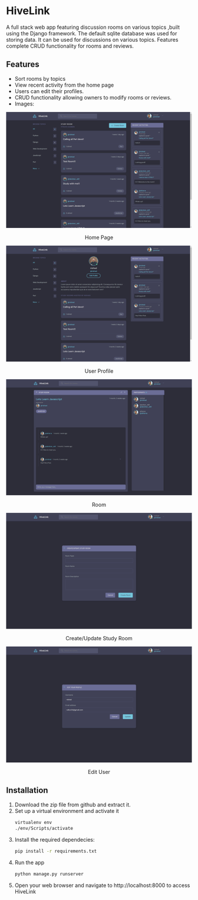 # HiveLink
A full stack web app featuring discussion rooms on various topics ,built using the Django framework. The default sqlite database was used for storing data. It can be used for discussions on various topics. Features complete CRUD functionality for rooms and reviews.
## Features
* Sort rooms by topics
* View recent activity from the home page
* Users can edit their profiles.
* CRUD functionality allowing owners to modify rooms or reviews.
* Images:

![Alt text](<Screenshot (59).png>)
<p align="center"> Home Page </p>

![Alt text](<Screenshot (62).png>)
<p align="center"> User Profile </p>

![Alt text](<Screenshot (63).png>)
<p align="center"> Room </p>

![Alt text](<Screenshot (60).png>)
<p align="center"> Create/Update Study Room </p>

![Alt text](<Screenshot (61).png>)
<p align="center"> Edit User </p>

## Installation
1. Download the zip file from github and extract it.
2. Set up a virtual environment and activate it
    ```bash
    virtualenv env
    ./env/Scripts/activate
3. Install the required dependecies:
    ```bash
    pip install -r requirements.txt
4. Run the app
    ```bash
    python manage.py runserver
5. Open your web browser and navigate to http://localhost:8000 to access HiveLink
